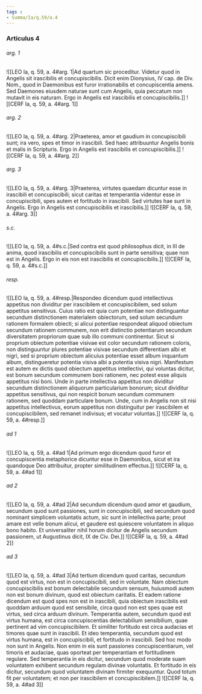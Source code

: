 ```yaml
---
tags : 
- Summa/Ia/q.59/a.4
---
```


### Articulus 4

###### arg. 1
![[LEO Ia, q. 59, a. 4#arg. 1|Ad quartum sic proceditur. Videtur quod in Angelis sit irascibilis et concupiscibilis. Dicit enim Dionysius, IV cap. de Div. Nom., quod in Daemonibus est furor irrationabilis et concupiscentia amens. Sed Daemones eiusdem naturae sunt cum Angelis, quia peccatum non mutavit in eis naturam. Ergo in Angelis est irascibilis et concupiscibilis.]]
![[CERF Ia, q. 59, a. 4#arg. 1]]

###### arg. 2
![[LEO Ia, q. 59, a. 4#arg. 2|Praeterea, amor et gaudium in concupiscibili sunt; ira vero, spes et timor in irascibili. Sed haec attribuuntur Angelis bonis et malis in Scripturis. Ergo in Angelis est irascibilis et concupiscibilis.]]
![[CERF Ia, q. 59, a. 4#arg. 2]]

###### arg. 3
![[LEO Ia, q. 59, a. 4#arg. 3|Praeterea, virtutes quaedam dicuntur esse in irascibili et concupiscibili; sicut caritas et temperantia videntur esse in concupiscibili, spes autem et fortitudo in irascibili. Sed virtutes hae sunt in Angelis. Ergo in Angelis est concupiscibilis et irascibilis.]]
![[CERF Ia, q. 59, a. 4#arg. 3]]

###### s.c.
![[LEO Ia, q. 59, a. 4#s.c.|Sed contra est quod philosophus dicit, in III de anima, quod irascibilis et concupiscibilis sunt in parte sensitiva; quae non est in Angelis. Ergo in eis non est irascibilis et concupiscibilis.]]
![[CERF Ia, q. 59, a. 4#s.c.]]

###### resp.
![[LEO Ia, q. 59, a. 4#resp.|Respondeo dicendum quod intellectivus appetitus non dividitur per irascibilem et concupiscibilem, sed solum appetitus sensitivus. Cuius ratio est quia cum potentiae non distinguantur secundum distinctionem materialem obiectorum, sed solum secundum rationem formalem obiecti; si alicui potentiae respondeat aliquod obiectum secundum rationem communem, non erit distinctio potentiarum secundum diversitatem propriorum quae sub illo communi continentur. Sicut si proprium obiectum potentiae visivae est color secundum rationem coloris, non distinguuntur plures potentiae visivae secundum differentiam albi et nigri, sed si proprium obiectum alicuius potentiae esset album inquantum album, distingueretur potentia visiva albi a potentia visiva nigri. Manifestum est autem ex dictis quod obiectum appetitus intellectivi, qui voluntas dicitur, est bonum secundum communem boni rationem, nec potest esse aliquis appetitus nisi boni. Unde in parte intellectiva appetitus non dividitur secundum distinctionem aliquorum particularium bonorum; sicut dividitur appetitus sensitivus, qui non respicit bonum secundum communem rationem, sed quoddam particulare bonum. Unde, cum in Angelis non sit nisi appetitus intellectivus, eorum appetitus non distinguitur per irascibilem et concupiscibilem, sed remanet indivisus; et vocatur voluntas.]]
![[CERF Ia, q. 59, a. 4#resp.]]

###### ad 1
![[LEO Ia, q. 59, a. 4#ad 1|Ad primum ergo dicendum quod furor et concupiscentia metaphorice dicuntur esse in Daemonibus, sicut et ira quandoque Deo attribuitur, propter similitudinem effectus.]]
![[CERF Ia, q. 59, a. 4#ad 1]]

###### ad 2
![[LEO Ia, q. 59, a. 4#ad 2|Ad secundum dicendum quod amor et gaudium, secundum quod sunt passiones, sunt in concupiscibili, sed secundum quod nominant simplicem voluntatis actum, sic sunt in intellectiva parte; prout amare est velle bonum alicui, et gaudere est quiescere voluntatem in aliquo bono habito. Et universaliter nihil horum dicitur de Angelis secundum passionem, ut Augustinus dicit, IX de Civ. Dei.]]
![[CERF Ia, q. 59, a. 4#ad 2]]

###### ad 3
![[LEO Ia, q. 59, a. 4#ad 3|Ad tertium dicendum quod caritas, secundum quod est virtus, non est in concupiscibili, sed in voluntate. Nam obiectum concupiscibilis est bonum delectabile secundum sensum, huiusmodi autem non est bonum divinum, quod est obiectum caritatis. Et eadem ratione dicendum est quod spes non est in irascibili, quia obiectum irascibilis est quoddam arduum quod est sensibile, circa quod non est spes quae est virtus, sed circa arduum divinum. Temperantia autem, secundum quod est virtus humana, est circa concupiscentias delectabilium sensibilium, quae pertinent ad vim concupiscibilem. Et similiter fortitudo est circa audacias et timores quae sunt in irascibili. Et ideo temperantia, secundum quod est virtus humana, est in concupiscibili, et fortitudo in irascibili. Sed hoc modo non sunt in Angelis. Non enim in eis sunt passiones concupiscentiarum, vel timoris et audaciae, quas oporteat per temperantiam et fortitudinem regulare. Sed temperantia in eis dicitur, secundum quod moderate suam voluntatem exhibent secundum regulam divinae voluntatis. Et fortitudo in eis dicitur, secundum quod voluntatem divinam firmiter exequuntur. Quod totum fit per voluntatem; et non per irascibilem et concupiscibilem.]]
![[CERF Ia, q. 59, a. 4#ad 3]]

